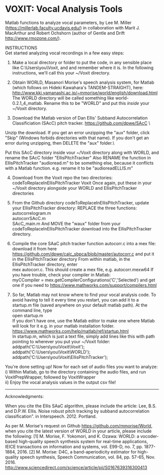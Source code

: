 # VOXIT: Vocal Analysis Tools
Matlab functions to analyze vocal parameters, by Lee M. Miller (https://millerlab.faculty.ucdavis.edu/) in collaboration with Marit J. MacArthur and Robert Ochshorn (author of Gentle and Drift http://www.rmozone.com/).

INSTRUCTIONS\
Get started analyzing vocal recordings in a few easy steps:

1) Make a local directory or folder to put the code, in any sensible place like C:\Users\you\Voxit, and and remember where it is. In the following instructions, we'll call this your ~/Voxit directory.

2) Obtain WORLD, Masanori Morise's speech analysis system, for Matlab (which follows on Hideki Kawahara's
TANDEM-STRAIGHT), here:\
http://www.kki.yamanashi.ac.jp/~mmorise/world/english/download.html \
The WORLD directory will be called something like world-0.2.1_4_matlab. Rename this to be "WORLD" and put this *inside* your ~/Voxit directory.

3) Download the Matlab version of Dan Ellis' Subband Autocorrelation Classificiation (SAcC) pitch tracker.
https://github.com/dpwe/SAcC \ 

Unzip the download.
If you get an error unzipping the "aux" folder, click "Skip" (Windows forbids directories with that name).
If you don't get an error during unzipping, then DELETE the "aux" folder.\

Put this SAcC directory inside vour ~/Voxit directory along with WORLD, and  rename the SAcC folder "EllisPitchTracker"
Also RENAME the function in EllisPitchTracker "audioread.m" to be something else, because it conflicts with a Matlab function.
e.g. rename it to be "audioreadELLIS.m"

4) Download from the Voxit repo the two directories:
codeToReplaceInEllisPitchTracker
Voxit
Once again, put these in your ~/Voxit directory alongside your WORLD and EllisPitchTracker directories

5) From the Github directory codeToReplaceInEllisPitchTracker, update your EllisPitchTracker directory:
REPLACE the three functions:
autocorrelogram.m\
autocorrSAcC.m\
SAcC_main.m
And MOVE the "waux" folder from your codeToReplaceInEllisPitchTracker download into the EllisPitchTracker directory.

6) Compile the core SAaC pitch tracker function autocorr.c into a mex file:
download it from here https://github.com/dpwe/calc_sbpca/blob/master/autocorr.c and put it in the EllisPitchTracker directory
From within matlab, in the EllisPitchTracker directory, enter\
  mex autocorr.c. This should create a mex file, e.g. autocorr.mexw64
If you have trouble, check your compiler in Matlab:\
  myCCompiler = mex.getCompilerConfigurations('C','Selected')
		and get one if you need to https://www.mathworks.com/support/compilers.html

7) So far, Matlab may not know where to find your vocal analysis code. To avoid having to tell it every time you restart, you can add it to a startup.m file (saved anywhere on your default matlab path). At the command line, type\
  open startup.m\
If you don't have one, use the Matlab editor to make one where Matlab will look for it e.g. in your matlab installation folder. https://www.mathworks.com/help/matlab/ref/startup.html \
In startup.m, which is just a text file, simply add lines like this with path pointing to wherever you put your ~/Voxit folder: addpath('C:\Users\you\Voxit\Voxit');
addpath('C:\Users\you\Voxit\WORLD');
addpath('C:\Users\you\Voxit\EllisPitchTracker');


You're done setting up!  Now for each set of audio files you want to analyze:\
i) Within Matlab, go to the directory containing the audio files, and run VoxitPrepWrapper, followed by
	VoxitWrapper\
ii) Enjoy the vocal analysis values in the output csv file!

___________________________________________________________________
Acknowledgments:

When you cite the Ellis SAaC algorithm, please include the article:
Lee, B.S. and D.P.W. Ellis. Noise robust pitch tracking by subband autocorrelation classification”. in Interspeech. 2012. Portland.

As per M. Morise's request on Github https://github.com/mmorise/World, when you cite the latest version of WORLD in your article, please include the following:
[1] M. Morise, F. Yokomori, and K. Ozawa: WORLD: a vocoder-based high-quality speech synthesis system for real-time applications, IEICE transactions on information and systems, vol. E99-D, no. 7, pp. 1877-1884, 2016.
[2] M. Morise: D4C, a band-aperiodicity estimator for high-quality speech synthesis, Speech Communication, vol. 84, pp. 57-65, Nov. 2016. http://www.sciencedirect.com/science/article/pii/S0167639316300413


